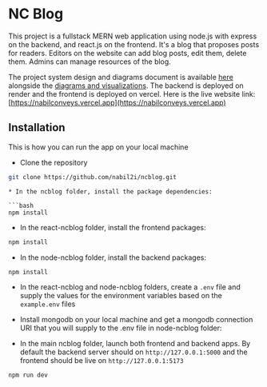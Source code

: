 
# NC Blog
This project is a fullstack MERN web application using node.js with express on the backend, and react.js on the frontend. It's a blog that proposes posts for readers. Editors on the website can add blog posts, edit them, delete them. Admins can manage resources of the blog.

The project system design and diagrams document is available [here](https://docs.google.com/document/d/1-fEuNqwnWiB2hgJXylv1zFOacpQmkdY3-5EWUqnXWZs/edit?usp=sharing) alongside the [diagrams and visualizations](https://drive.google.com/file/d/1xcPKr6_uCNjg9tE7gUy0e6xXvpc1KtIS/view?usp=sharing). The backend is deployed on render and the frontend is deployed on vercel.
Here is the live website link: [https://nabilconveys.vercel.app](https://nabilconveys.vercel.app)

## Installation
This is how you can run the app on your local machine
* Clone the repository
```bash
git clone https://github.com/nabil2i/ncblog.git
```

<!-- * In the main ncblog folder, install the package dependencies for all folders with the following command:

```bash
npm run install
 -->
 
```
* In the ncblog folder, install the package dependencies:

```bash
npm install
```

* In the react-ncblog folder, install the frontend packages:

```bash
npm install
```

* In the node-ncblog folder, install the backend packages:

```bash
npm install
```


* In the react-ncblog and node-ncblog folders, create a `.env` file and supply the values for the environment variables based on the `example.env` files

* Install mongodb on your local machine and get a mongodb connection URI that you will supply to the .env file in node-ncblog folder:


* In the main ncblog folder, launch both frontend and backend apps. By default the backend server should on `http://127.0.0.1:5000` and the frontend should be live on `http://127.0.0.1:5173`
```bash
npm run dev 
```
